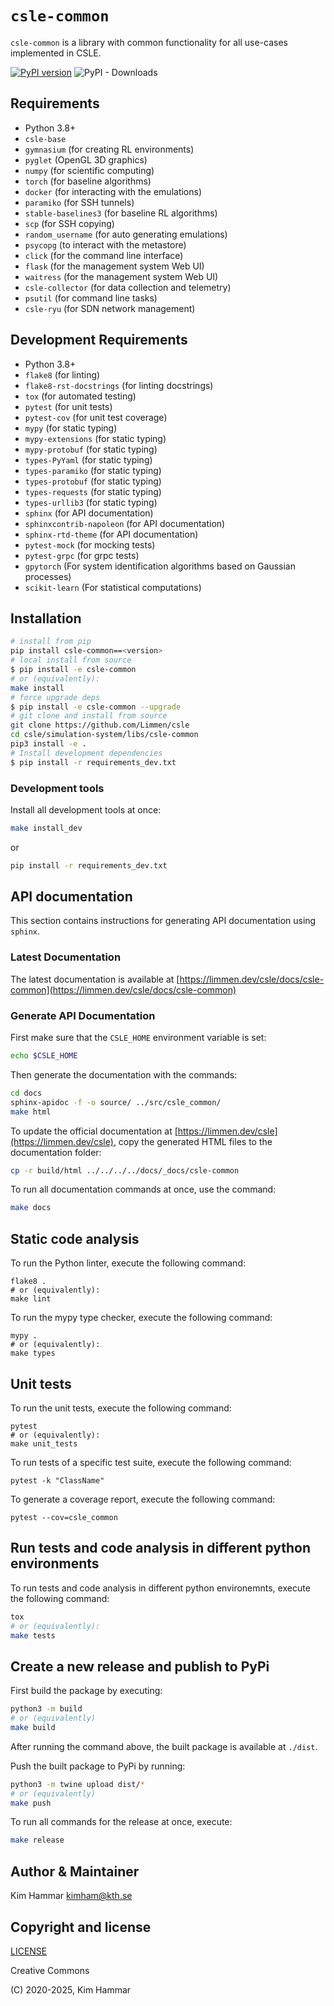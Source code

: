 # `csle-common`

`csle-common` is a library with common functionality for all use-cases implemented in
CSLE. 

[![PyPI version](https://badge.fury.io/py/csle-common.svg)](https://badge.fury.io/py/csle-common)
![PyPI - Downloads](https://img.shields.io/pypi/dm/csle-common)

## Requirements

- Python 3.8+
- `csle-base`
- `gymnasium` (for creating RL environments)
- `pyglet` (OpenGL 3D graphics)
- `numpy` (for scientific computing)
- `torch` (for baseline algorithms)
- `docker` (for interacting with the emulations)
- `paramiko` (for SSH tunnels)
- `stable-baselines3` (for baseline RL algorithms)
- `scp` (for SSH copying)
- `random_username` (for auto generating emulations)
- `psycopg` (to interact with the metastore)
- `click` (for the command line interface)
- `flask` (for the management system Web UI)
- `waitress` (for the management system Web UI)
- `csle-collector` (for data collection and telemetry)
- `psutil` (for command line tasks)
- `csle-ryu` (for SDN network management)

## Development Requirements

- Python 3.8+
- `flake8` (for linting)
- `flake8-rst-docstrings` (for linting docstrings)
- `tox` (for automated testing)
- `pytest` (for unit tests)
- `pytest-cov` (for unit test coverage)
- `mypy` (for static typing)
- `mypy-extensions` (for static typing)
- `mypy-protobuf` (for static typing)
- `types-PyYaml` (for static typing)
- `types-paramiko` (for static typing)
- `types-protobuf` (for static typing)
- `types-requests` (for static typing)
- `types-urllib3` (for static typing)
- `sphinx` (for API documentation)
- `sphinxcontrib-napoleon` (for API documentation)
- `sphinx-rtd-theme` (for API documentation)
- `pytest-mock` (for mocking tests)
- `pytest-grpc` (for grpc tests)
- `gpytorch` (For system identification algorithms based on Gaussian processes)
- `scikit-learn` (For statistical computations)

## Installation

```bash
# install from pip
pip install csle-common==<version>
# local install from source
$ pip install -e csle-common
# or (equivalently):
make install
# force upgrade deps
$ pip install -e csle-common --upgrade
# git clone and install from source
git clone https://github.com/Limmen/csle
cd csle/simulation-system/libs/csle-common
pip3 install -e .
# Install development dependencies
$ pip install -r requirements_dev.txt
```

### Development tools

Install all development tools at once:
```bash
make install_dev
```
or
```bash
pip install -r requirements_dev.txt
```
## API documentation 

This section contains instructions for generating API documentation using `sphinx`.

### Latest Documentation

The latest documentation is available at [https://limmen.dev/csle/docs/csle-common](https://limmen.dev/csle/docs/csle-common)

### Generate API Documentation

First make sure that the `CSLE_HOME` environment variable is set:
```bash
echo $CSLE_HOME
```
Then generate the documentation with the commands:
```bash
cd docs
sphinx-apidoc -f -o source/ ../src/csle_common/
make html
```
To update the official documentation at [https://limmen.dev/csle](https://limmen.dev/csle), copy the generated HTML files to the documentation folder:
```bash
cp -r build/html ../../../../docs/_docs/csle-common
```

To run all documentation commands at once, use the command:
```bash
make docs
```

## Static code analysis

To run the Python linter, execute the following command:
```
flake8 .
# or (equivalently):
make lint
```

To run the mypy type checker, execute the following command:
```
mypy .
# or (equivalently):
make types
```

## Unit tests

To run the unit tests, execute the following command:
```
pytest
# or (equivalently):
make unit_tests
```

To run tests of a specific test suite, execute the following command:
```
pytest -k "ClassName"
```

To generate a coverage report, execute the following command:
```
pytest --cov=csle_common
```

## Run tests and code analysis in different python environments

To run tests and code analysis in different python environemnts, execute the following command:

```bash
tox
# or (equivalently):
make tests
```

## Create a new release and publish to PyPi

First build the package by executing:
```bash
python3 -m build
# or (equivalently)
make build
```
After running the command above, the built package is available at `./dist`.

Push the built package to PyPi by running:
```bash
python3 -m twine upload dist/*
# or (equivalently)
make push
```

To run all commands for the release at once, execute:
```bash
make release
```

## Author & Maintainer

Kim Hammar <kimham@kth.se>

## Copyright and license

[LICENSE](LICENSE.md)

Creative Commons

(C) 2020-2025, Kim Hammar